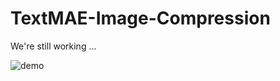 # TextMAE-Image-Compression

We're still working ...

![demo](https://github.com/tmkhang1999/TextMAE-Image-Compression/assets/74235084/d5354016-76e4-42a5-9da1-4d6a27dfc3c6)
